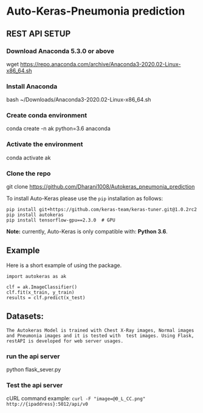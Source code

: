 # Auto-Keras-Pneumonia prediction
## REST API SETUP
### Download Anaconda 5.3.0 or above
wget https://repo.anaconda.com/archive/Anaconda3-2020.02-Linux-x86_64.sh
### Install Anaconda
bash ~/Downloads/Anaconda3-2020.02-Linux-x86_64.sh

### Create conda environment
conda create -n ak python=3.6 anaconda

### Activate the environment
conda activate ak

### Clone the repo
git clone https://github.com/Dharani1008/Autokeras_pneumonia_prediction


To install Auto-Keras please use the `pip` installation as follows:

    pip install git+https://github.com/keras-team/keras-tuner.git@1.0.2rc2
    pip install autokeras
    pip install tensorflow-gpu==2.3.0  # GPU
    
**Note:** currently, Auto-Keras is only compatible with: **Python 3.6**.

## Example

Here is a short example of using the package.


    import autokeras as ak

    clf = ak.ImageClassifier()
    clf.fit(x_train, y_train)
    results = clf.predict(x_test)

## Datasets:
    The Autokeras Model is trained with Chest X-Ray images, Normal images and Pneumonia images and it is tested with  test images. Using Flask, restAPI is developed for web server usages.

### run the api server
python flask_sever.py

### Test the api server

cURL command example:
`curl -F "image=@0_L_CC.png" http://{ipaddress}:5012/api/v0`

 
